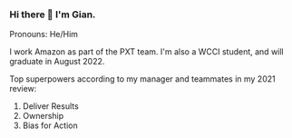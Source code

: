 ### Hi there 👋 I'm Gian.

Pronouns: He/Him

I work Amazon as part of the PXT team. I'm also a WCCI student, and will graduate in August 2022. 


Top superpowers according to my manager and teammates in my 2021 review:

1. Deliver Results
2. Ownership
3. Bias for Action

<!--
**gianramirez/gianramirez** is a ✨ _special_ ✨ repository because its `README.md` (this file) appears on your GitHub profile.

Here are some ideas to get you started:

- 🔭 I’m currently working on ...
- 🌱 I’m currently learning ...
- 👯 I’m looking to collaborate on ...
- 🤔 I’m looking for help with ...
- 💬 Ask me about ...
- 📫 How to reach me: ...
- 😄 Pronouns: ...
- ⚡ Fun fact: ...
-->

